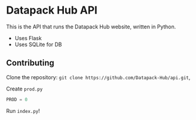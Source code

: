 # Datapack Hub API

This is the API that runs the Datapack Hub website, written in Python.

- Uses Flask
- Uses SQLite for DB

## Contributing

Clone the repository: `git clone https://github.com/Datapack-Hub/api.git`,

Create `prod.py`

```python
PROD = 0
```

Run `index.py`!
